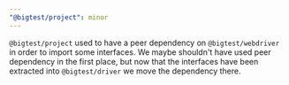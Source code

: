 ```yaml
---
"@bigtest/project": minor
---
```


`@bigtest/project` used to have a peer dependency on
`@bigtest/webdriver` in order to import some interfaces. We maybe
shouldn't have used peer dependency in the first place, but now that
the interfaces have been extracted into `@bigtest/driver` we move the
dependency there.
